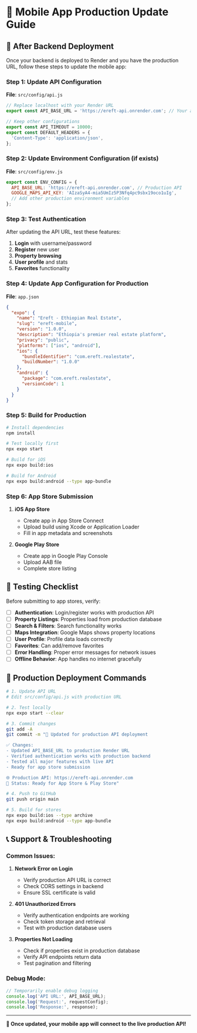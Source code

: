 # 📱 Mobile App Production Update Guide

## 🎯 After Backend Deployment

Once your backend is deployed to Render and you have the production URL, follow these steps to update the mobile app:

### Step 1: Update API Configuration

**File**: `src/config/api.js`
```javascript
// Replace localhost with your Render URL
export const API_BASE_URL = 'https://ereft-api.onrender.com'; // Your actual Render URL

// Keep other configurations
export const API_TIMEOUT = 10000;
export const DEFAULT_HEADERS = {
  'Content-Type': 'application/json',
};
```

### Step 2: Update Environment Configuration (if exists)

**File**: `src/config/env.js`
```javascript
export const ENV_CONFIG = {
  API_BASE_URL: 'https://ereft-api.onrender.com', // Production API
  GOOGLE_MAPS_API_KEY: 'AIzaSyA4-mia5UmIz5P3Nfq4pc9sbx19oco1uIg',
  // Add other production environment variables
};
```

### Step 3: Test Authentication

After updating the API URL, test these features:
1. **Login** with username/password
2. **Register** new user
3. **Property browsing**
4. **User profile** and stats
5. **Favorites** functionality

### Step 4: Update App Configuration for Production

**File**: `app.json`
```json
{
  "expo": {
    "name": "Ereft - Ethiopian Real Estate",
    "slug": "ereft-mobile",
    "version": "1.0.0",
    "description": "Ethiopia's premier real estate platform",
    "privacy": "public",
    "platforms": ["ios", "android"],
    "ios": {
      "bundleIdentifier": "com.ereft.realestate",
      "buildNumber": "1.0.0"
    },
    "android": {
      "package": "com.ereft.realestate",
      "versionCode": 1
    }
  }
}
```

### Step 5: Build for Production

```bash
# Install dependencies
npm install

# Test locally first
npx expo start

# Build for iOS
npx expo build:ios

# Build for Android
npx expo build:android --type app-bundle
```

### Step 6: App Store Submission

1. **iOS App Store**
   - Create app in App Store Connect
   - Upload build using Xcode or Application Loader
   - Fill in app metadata and screenshots

2. **Google Play Store**
   - Create app in Google Play Console
   - Upload AAB file
   - Complete store listing

## 🧪 Testing Checklist

Before submitting to app stores, verify:

- [ ] **Authentication**: Login/register works with production API
- [ ] **Property Listings**: Properties load from production database
- [ ] **Search & Filters**: Search functionality works
- [ ] **Maps Integration**: Google Maps shows property locations
- [ ] **User Profile**: Profile data loads correctly
- [ ] **Favorites**: Can add/remove favorites
- [ ] **Error Handling**: Proper error messages for network issues
- [ ] **Offline Behavior**: App handles no internet gracefully

## 🚀 Production Deployment Commands

```bash
# 1. Update API URL
# Edit src/config/api.js with production URL

# 2. Test locally
npx expo start --clear

# 3. Commit changes
git add -A
git commit -m "📱 Updated for production API deployment

✅ Changes:
- Updated API_BASE_URL to production Render URL
- Verified authentication works with production backend
- Tested all major features with live API
- Ready for app store submission

🌐 Production API: https://ereft-api.onrender.com
🚀 Status: Ready for App Store & Play Store"

# 4. Push to GitHub
git push origin main

# 5. Build for stores
npx expo build:ios --type archive
npx expo build:android --type app-bundle
```

## 📞 Support & Troubleshooting

### Common Issues:

1. **Network Error on Login**
   - Verify production API URL is correct
   - Check CORS settings in backend
   - Ensure SSL certificate is valid

2. **401 Unauthorized Errors**
   - Verify authentication endpoints are working
   - Check token storage and retrieval
   - Test with production database users

3. **Properties Not Loading**
   - Check if properties exist in production database
   - Verify API endpoints return data
   - Test pagination and filtering

### Debug Mode:
```javascript
// Temporarily enable debug logging
console.log('API URL:', API_BASE_URL);
console.log('Request:', requestConfig);
console.log('Response:', response);
```

---

**🎉 Once updated, your mobile app will connect to the live production API!**
